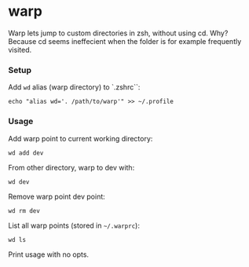 warp
====

Warp lets jump to custom directories in zsh, without using cd. Why? Because cd seems ineffecient when the folder is for example frequently visited.

### Setup

Add `wd` alias (warp directory) to `.zshrc``:

    echo "alias wd='. /path/to/warp'" >> ~/.profile


### Usage

Add warp point to current working directory:

    wd add dev

From other directory, warp to dev with:

    wd dev

Remove warp point dev point:

    wd rm dev

List all warp points (stored in `~/.warprc`):

    wd ls

Print usage with no opts.
